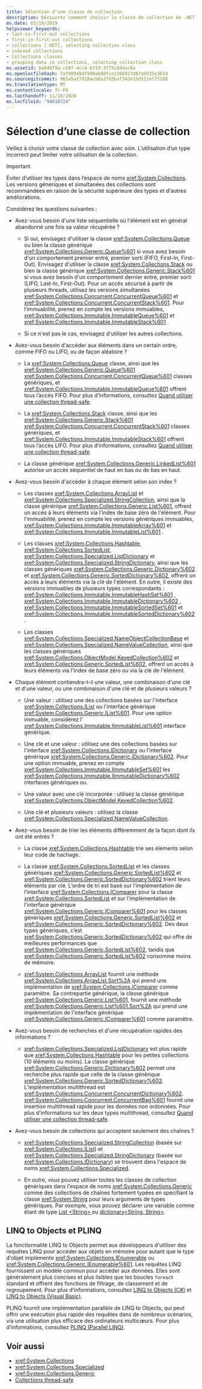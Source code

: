 ```yaml
---
title: Sélection d’une classe de collection
description: Découvrez comment choisir la classe de collection de .NET à choisir. L’utilisation d’un type incorrect peut limiter votre utilisation de la collection.
ms.date: 03/18/2019
helpviewer_keywords:
- last-in-first-out collections
- first-in-first-out collections
- collections [.NET], selecting collection class
- indexed collections
- Collections classes
- grouping data in collections, selecting collection class
ms.assetid: ba049f9a-ce87-4cc4-b319-3f75c8ddac8a
ms.openlocfilehash: 7af08949df999ab80fce1308927d87a8935e3b5d
ms.sourcegitcommit: 965a5af7918acb0a3fd3baf342e15d511ef75188
ms.translationtype: MT
ms.contentlocale: fr-FR
ms.lasthandoff: 11/18/2020
ms.locfileid: "94818724"
---
```

# <a name="selecting-a-collection-class"></a>Sélection d’une classe de collection

Veillez à choisir votre classe de collection avec soin. L’utilisation d’un type incorrect peut limiter votre utilisation de la collection.

> [!IMPORTANT]
> Éviter d’utiliser les types dans l’espace de noms <xref:System.Collections>. Les versions génériques et simultanées des collections sont recommandées en raison de la sécurité supérieure des types et d'autres améliorations.

Considérez les questions suivantes :

- Avez-vous besoin d'une liste séquentielle où l'élément est en général abandonné une fois sa valeur récupérée ?

  - Si oui, envisagez d'utiliser la classe <xref:System.Collections.Queue> ou bien la classe générique <xref:System.Collections.Generic.Queue%601> si vous avez besoin d'un comportement premier entré, premier sorti (FIFO, First-In, First-Out). Envisagez d'utiliser la classe <xref:System.Collections.Stack> ou bien la classe générique <xref:System.Collections.Generic.Stack%601> si vous avez besoin d'un comportement dernier entré, premier sorti (LIFO, Last-In, First-Out). Pour un accès sécurisé à partir de plusieurs threads, utilisez les versions simultanées <xref:System.Collections.Concurrent.ConcurrentQueue%601> et <xref:System.Collections.Concurrent.ConcurrentStack%601>. Pour l’immuabilité, prenez en compte les versions immuables, <xref:System.Collections.Immutable.ImmutableQueue%601> et <xref:System.Collections.Immutable.ImmutableStack%601> .

  - Si ce n'est pas le cas, envisagez d'utiliser les autres collections.

- Avez-vous besoin d'accéder aux éléments dans un certain ordre, comme FIFO ou LIFO, ou de façon aléatoire ?

  - La <xref:System.Collections.Queue> classe, ainsi que les <xref:System.Collections.Generic.Queue%601> <xref:System.Collections.Concurrent.ConcurrentQueue%601> classes génériques, et <xref:System.Collections.Immutable.ImmutableQueue%601> offrent tous l’accès FIFO. Pour plus d’informations, consultez [Quand utiliser une collection thread-safe](thread-safe/when-to-use-a-thread-safe-collection.md).

  - La <xref:System.Collections.Stack> classe, ainsi que les <xref:System.Collections.Generic.Stack%601> <xref:System.Collections.Concurrent.ConcurrentStack%601> classes génériques, et <xref:System.Collections.Immutable.ImmutableStack%601> offrent tous l’accès LIFO. Pour plus d’informations, consultez [Quand utiliser une collection thread-safe](thread-safe/when-to-use-a-thread-safe-collection.md).

  - La classe générique <xref:System.Collections.Generic.LinkedList%601> autorise un accès séquentiel de haut en bas ou de bas en haut.

- Avez-vous besoin d'accéder à chaque élément selon son index ?

  - Les classes <xref:System.Collections.ArrayList> et <xref:System.Collections.Specialized.StringCollection>, ainsi que la classe générique <xref:System.Collections.Generic.List%601>, offrent un accès à leurs éléments via l'index de base zéro de l'élément. Pour l’immuabilité, prenez en compte les versions génériques immuables, <xref:System.Collections.Immutable.ImmutableArray%601> et <xref:System.Collections.Immutable.ImmutableList%601> .

  - Les classes <xref:System.Collections.Hashtable>, <xref:System.Collections.SortedList>, <xref:System.Collections.Specialized.ListDictionary> et <xref:System.Collections.Specialized.StringDictionary>, ainsi que les classes génériques <xref:System.Collections.Generic.Dictionary%602> et <xref:System.Collections.Generic.SortedDictionary%602>, offrent un accès à leurs éléments via la clé de l'élément. En outre, il existe des versions immuables de plusieurs types correspondants : <xref:System.Collections.Immutable.ImmutableHashSet%601> , <xref:System.Collections.Immutable.ImmutableDictionary%602> , <xref:System.Collections.Immutable.ImmutableSortedSet%601> et <xref:System.Collections.Immutable.ImmutableSortedDictionary%602> .

  - Les classes <xref:System.Collections.Specialized.NameObjectCollectionBase> et <xref:System.Collections.Specialized.NameValueCollection>, ainsi que les classes génériques <xref:System.Collections.ObjectModel.KeyedCollection%602> et <xref:System.Collections.Generic.SortedList%602>, offrent un accès à leurs éléments via l'index de base zéro ou via la clé de l'élément.

- Chaque élément contiendra-t-il une valeur, une combinaison d'une clé et d'une valeur, ou une combinaison d'une clé et de plusieurs valeurs ?

  - Une valeur : utilisez une des collections basées sur l'interface <xref:System.Collections.IList> ou l'interface générique  <xref:System.Collections.Generic.IList%601>. Pour une option immuable, considérez l' <xref:System.Collections.Immutable.IImmutableList%601> interface générique.

  - Une clé et une valeur : utilisez une des collections basées sur l'interface <xref:System.Collections.IDictionary> ou l'interface générique  <xref:System.Collections.Generic.IDictionary%602>. Pour une option immuable, prenez en compte <xref:System.Collections.Immutable.IImmutableSet%601> les <xref:System.Collections.Immutable.IImmutableDictionary%602> interfaces génériques ou.

  - Une valeur avec une clé incorporée : utilisez la classe générique <xref:System.Collections.ObjectModel.KeyedCollection%602>.

  - Une clé et plusieurs valeurs : utilisez la classe <xref:System.Collections.Specialized.NameValueCollection>.

- Avez-vous besoin de trier les éléments différemment de la façon dont ils ont été entrés ?

  - La classe <xref:System.Collections.Hashtable> trie ses éléments selon leur code de hachage.

  - La classe <xref:System.Collections.SortedList> et les classes génériques <xref:System.Collections.Generic.SortedList%602> et <xref:System.Collections.Generic.SortedDictionary%602> trient leurs éléments par clé. L’ordre de tri est basé sur l’implémentation de l’interface <xref:System.Collections.IComparer> pour la classe <xref:System.Collections.SortedList> et sur l’implémentation de l’interface générique <xref:System.Collections.Generic.IComparer%601> pour les classes génériques <xref:System.Collections.Generic.SortedList%602> et <xref:System.Collections.Generic.SortedDictionary%602>. Des deux types génériques, c’est <xref:System.Collections.Generic.SortedDictionary%602> qui offre de meilleures performances que <xref:System.Collections.Generic.SortedList%602>, tandis que <xref:System.Collections.Generic.SortedList%602> consomme moins de mémoire.

  - <xref:System.Collections.ArrayList> fournit une méthode <xref:System.Collections.ArrayList.Sort%2A> qui prend une implémentation de <xref:System.Collections.IComparer> comme paramètre. Sa contrepartie générique, la classe générique <xref:System.Collections.Generic.List%601>, fournit une méthode <xref:System.Collections.Generic.List%601.Sort%2A> qui prend une implémentation de l'interface générique <xref:System.Collections.Generic.IComparer%601> comme paramètre.

- Avez-vous besoin de recherches et d'une récupération rapides des informations ?

  - <xref:System.Collections.Specialized.ListDictionary> est plus rapide que <xref:System.Collections.Hashtable> pour les petites collections (10 éléments ou moins). La classe générique <xref:System.Collections.Generic.Dictionary%602> permet une recherche plus rapide que celle de la classe générique <xref:System.Collections.Generic.SortedDictionary%602>. L'implémentation multithread est <xref:System.Collections.Concurrent.ConcurrentDictionary%602>. <xref:System.Collections.Concurrent.ConcurrentBag%601> fournit une insertion multithread rapide pour les données non ordonnées. Pour plus d’informations sur les deux types multithread, consultez [Quand utiliser une collection thread-safe](thread-safe/when-to-use-a-thread-safe-collection.md).

- Avez-vous besoin de collections qui acceptent seulement des chaînes ?

  - <xref:System.Collections.Specialized.StringCollection> (basée sur <xref:System.Collections.IList>) et <xref:System.Collections.Specialized.StringDictionary> (basée sur <xref:System.Collections.IDictionary>) se trouvent dans l'espace de noms <xref:System.Collections.Specialized>.

  - En outre, vous pouvez utiliser toutes les classes de collection génériques dans l'espace de noms <xref:System.Collections.Generic> comme des collections de chaînes fortement typées en spécifiant la classe <xref:System.String> pour leurs arguments de types génériques. Par exemple, vous pouvez déclarer une variable comme étant de type [List \<String> ](xref:System.Collections.Generic.List%601) ou [dictionary<String, String>](xref:System.Collections.Generic.Dictionary%602).

## <a name="linq-to-objects-and-plinq"></a>LINQ to Objects et PLINQ

La fonctionnalité LINQ to Objects permet aux développeurs d'utiliser des requêtes LINQ pour accéder aux objets en mémoire pour autant que le type d'objet implémente <xref:System.Collections.IEnumerable> ou <xref:System.Collections.Generic.IEnumerable%601>. Les requêtes LINQ fournissent un modèle commun pour accéder aux données. Elles sont généralement plus concises et plus lisibles que les boucles `foreach` standard et offrent des fonctions de filtrage, de classement et de regroupement. Pour plus d’informations, consultez [LINQ to Objects (C#)](../../csharp/programming-guide/concepts/linq/linq-to-objects.md) et [LINQ to Objects (Visual Basic)](../../visual-basic/programming-guide/concepts/linq/linq-to-objects.md).

PLINQ fournit une implémentation parallèle de LINQ to Objects, qui peut offrir une exécution plus rapide des requêtes dans de nombreux scénarios, via une utilisation plus efficace des ordinateurs multicœurs. Pour plus d’informations, consultez [PLINQ (Parallel LINQ)](../parallel-programming/introduction-to-plinq.md).

## <a name="see-also"></a>Voir aussi

- <xref:System.Collections>
- <xref:System.Collections.Specialized>
- <xref:System.Collections.Generic>
- [Collections thread-safe](thread-safe/index.md)

